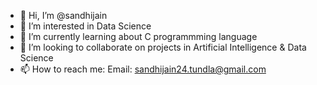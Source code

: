 - 👋 Hi, I’m @sandhijain                                                                  
- 👀 I’m interested in Data Science
- 🌱 I’m currently learning about C programmming language
- 💞️ I’m looking to collaborate on projects in Artificial Intelligence & Data Science 
- 📫 How to reach me: Email: sandhijain24.tundla@gmail.com
               
 

<!---
sandhijain/sandhijain is a ✨ special ✨ repository because its `README.md` (this file) appears on your GitHub profile.
You can click the Preview link to take a look at your changes.
--->
